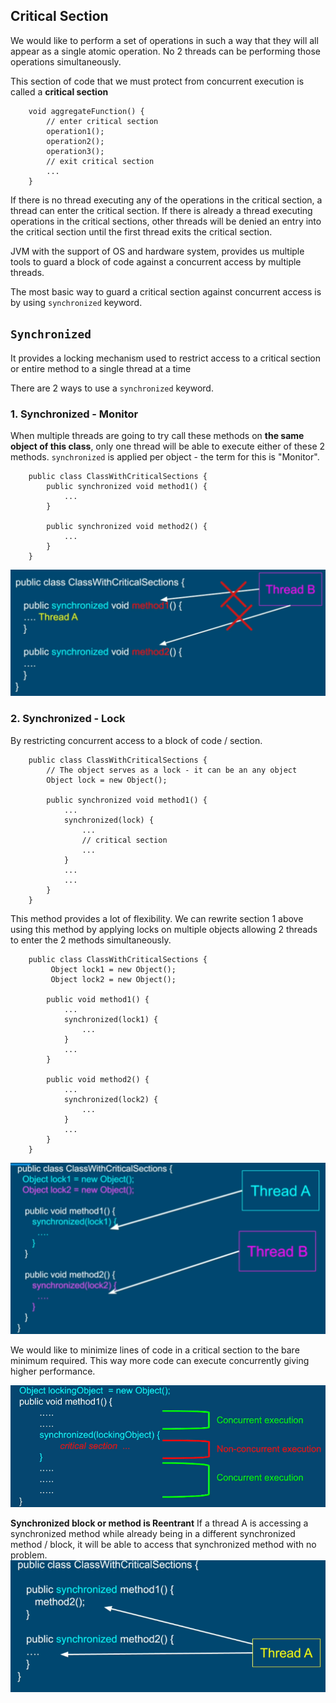## Critical Section
We would like to perform a set of operations in such a way that they will all appear as a single atomic operation. No 2 threads can be performing those operations simultaneously. 

This section of code that we must protect from concurrent execution is called a **critical section**
```
    void aggregateFunction() {
        // enter critical section
        operation1();
        operation2();
        operation3();
        // exit critical section
        ...
    }
```
If there is no thread executing any of the operations in the critical section,  a thread can enter the critical section. If there is already a thread executing operations in the critical sections, other threads will be denied an entry into the critical section until the first thread exits the critical section. 

JVM with the support of OS and hardware system, provides us multiple tools to guard a block of code against a concurrent access by multiple threads. 

The most basic way to guard a critical section against concurrent access is by using ```synchronized``` keyword.
## ```Synchronized```
It provides a locking mechanism used to restrict access to a critical section or entire method to a single thread at a time

There are 2 ways to use a ```synchronized``` keyword.
### 1. Synchronized - Monitor
When multiple threads are going to try call these methods on **the same object of this class**, only one thread will be able to execute either of these 2 methods. ```synchronized``` is applied per object - the term for this is "Monitor".
```
    public class ClassWithCriticalSections {
        public synchronized void method1() {
            ...
        }
        
        public synchronized void method2() {
            ...
        }
    }
```

![Basic Locking!](images/lock1.png)

### 2. Synchronized - Lock
By restricting concurrent access to a block of code / section.
```
    public class ClassWithCriticalSections {
        // The object serves as a lock - it can be an any object
        Object lock = new Object();
        
        public synchronized void method1() {
            ...
            synchronized(lock) {   
                ...
                // critical section
                ...            
            }
            ...
            ...
        }        
    }
```

This method provides a lot of flexibility. We can rewrite section 1 above using this method by applying locks on multiple objects allowing 2 threads to enter the 2 methods simultaneously.

```
    public class ClassWithCriticalSections {
         Object lock1 = new Object();
         Object lock2 = new Object();
    
        public void method1() {
            ...
            synchronized(lock1) {
                ...
            }
            ...
        }
        
        public void method2() {
            ...
            synchronized(lock2) {
                ...
            }
            ...
        }
    }
```

![Basic Locking!](images/lock2.png)

We would like to minimize lines of code in a critical section to the bare minimum required. This way more code can execute concurrently giving higher performance.

![Basic Locking!](images/lock3.png)

**Synchronized block or method is Reentrant**
If a thread A is accessing a synchronized method while already being in a different synchronized method / block, it will be able to access that synchronized method with no problem. 
![Basic Locking!](images/lock4.png)


